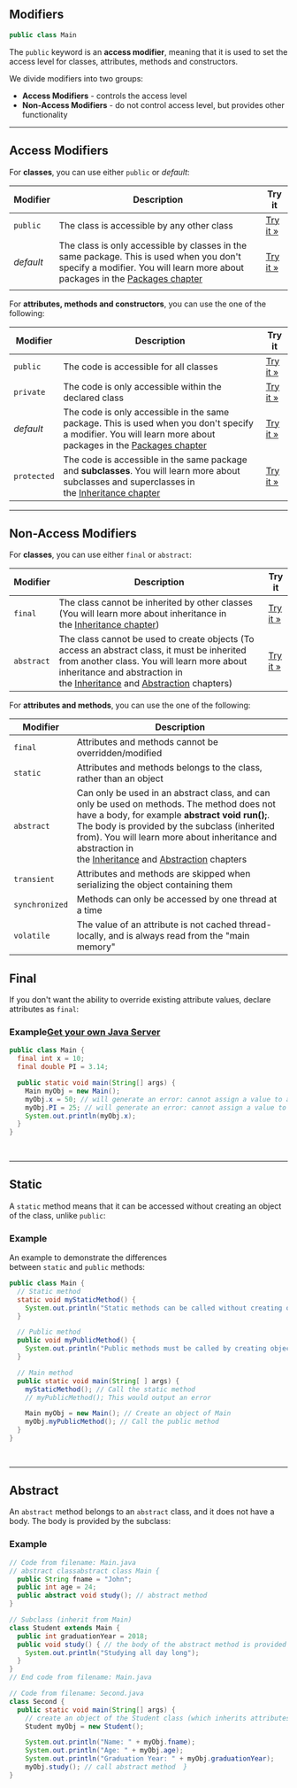 ## Modifiers


```java
public class Main
```

The `public` keyword is an **access modifier**, meaning that it is used to set the access level for classes, attributes, methods and constructors.

We divide modifiers into two groups:

- **Access Modifiers** - controls the access level
- **Non-Access Modifiers** - do not control access level, but provides other functionality

---

## Access Modifiers

For **classes**, you can use either `public` or _default_:

| Modifier  | Description                                                                                                                                                                                                                 | Try it                                                                           |
| --------- | --------------------------------------------------------------------------------------------------------------------------------------------------------------------------------------------------------------------------- | -------------------------------------------------------------------------------- |
| `public`  | The class is accessible by any other class                                                                                                                                                                                  | [Try it »](https://www.w3schools.com/java/tryjava.asp?filename=demo_mod_public)  |
| _default_ | The class is only accessible by classes in the same package. This is used when you don't specify a modifier. You will learn more about packages in the [Packages chapter](https://www.w3schools.com/java/java_packages.asp) | [Try it »](https://www.w3schools.com/java/tryjava.asp?filename=demo_mod_default) |
|           |                                                                                                                                                                                                                             |                                                                                  |

For **attributes, methods and constructors**, you can use the one of the following:

|Modifier|Description|Try it|
|---|---|---|
|`public`|The code is accessible for all classes|[Try it »](https://www.w3schools.com/java/tryjava_multi.asp?filename=demo_mod_public2&multi=demo_mod_public2_multi)|
|`private`|The code is only accessible within the declared class|[Try it »](https://www.w3schools.com/java/tryjava.asp?filename=demo_access_mod)|
|_default_|The code is only accessible in the same package. This is used when you don't specify a modifier. You will learn more about packages in the [Packages chapter](https://www.w3schools.com/java/java_packages.asp)|[Try it »](https://www.w3schools.com/java/tryjava.asp?filename=demo_mod_default2)|
|`protected`|The code is accessible in the same package and **subclasses**. You will learn more about subclasses and superclasses in the [Inheritance chapter](https://www.w3schools.com/java/java_inheritance.asp)|[Try it »](https://www.w3schools.com/java/tryjava.asp?filename=demo_mod_protected)|

---

## Non-Access Modifiers

For **classes**, you can use either `final` or `abstract`:

| Modifier   | Description                                                                                                                                                                                                                                                                                                                     | Try it                                                                                                                |
| ---------- | ------------------------------------------------------------------------------------------------------------------------------------------------------------------------------------------------------------------------------------------------------------------------------------------------------------------------------- | --------------------------------------------------------------------------------------------------------------------- |
| `final`    | The class cannot be inherited by other classes (You will learn more about inheritance in the [Inheritance chapter](https://www.w3schools.com/java/java_inheritance.asp))                                                                                                                                                        | [Try it »](https://www.w3schools.com/java/tryjava.asp?filename=demo_inherit_final)                                    |
| `abstract` | The class cannot be used to create objects (To access an abstract class, it must be inherited from another class. You will learn more about inheritance and abstraction in the [Inheritance](https://www.w3schools.com/java/java_inheritance.asp) and [Abstraction](https://www.w3schools.com/java/java_abstract.asp) chapters) | [Try it »](https://www.w3schools.com/java/tryjava_multi.asp?filename=demo_mod_abstract&multi=demo_mod_abstract_multi) |

For **attributes and methods**, you can use the one of the following:

| Modifier       | Description                                                                                                                                                                                                                                                                                                                                                                                                        |
| -------------- | ------------------------------------------------------------------------------------------------------------------------------------------------------------------------------------------------------------------------------------------------------------------------------------------------------------------------------------------------------------------------------------------------------------------ |
| `final`        | Attributes and methods cannot be overridden/modified                                                                                                                                                                                                                                                                                                                                                               |
| `static`       | Attributes and methods belongs to the class, rather than an object                                                                                                                                                                                                                                                                                                                                                 |
| `abstract`     | Can only be used in an abstract class, and can only be used on methods. The method does not have a body, for example **abstract void run();**. The body is provided by the subclass (inherited from). You will learn more about inheritance and abstraction in the [Inheritance](https://www.w3schools.com/java/java_inheritance.asp) and [Abstraction](https://www.w3schools.com/java/java_abstract.asp) chapters |
| `transient`    | Attributes and methods are skipped when serializing the object containing them                                                                                                                                                                                                                                                                                                                                     |
| `synchronized` | Methods can only be accessed by one thread at a time                                                                                                                                                                                                                                                                                                                                                               |
| `volatile`     | The value of an attribute is not cached thread-locally, and is always read from the "main memory"                                                                                                                                                                                                                                                                                                                  |


## Final

If you don't want the ability to override existing attribute values, declare attributes as `final`:

### Example[Get your own Java Server](https://www.w3schools.com/java/java_server.asp "W3Schools Spaces")

```java
public class Main {
  final int x = 10;
  final double PI = 3.14;

  public static void main(String[] args) {
    Main myObj = new Main();
    myObj.x = 50; // will generate an error: cannot assign a value to a final variable
    myObj.PI = 25; // will generate an error: cannot assign a value to a final variable
    System.out.println(myObj.x);
  }
}
 
 
```



---

## Static

A `static` method means that it can be accessed without creating an object of the class, unlike `public`:

### Example

An example to demonstrate the differences between `static` and `public` methods:

```java
public class Main {
  // Static method
  static void myStaticMethod() {
    System.out.println("Static methods can be called without creating objects");
  }

  // Public method
  public void myPublicMethod() {
    System.out.println("Public methods must be called by creating objects");
  }

  // Main method
  public static void main(String[ ] args) {
    myStaticMethod(); // Call the static method
    // myPublicMethod(); This would output an error

    Main myObj = new Main(); // Create an object of Main
    myObj.myPublicMethod(); // Call the public method
  }
}
 
 
```



---

## Abstract

An `abstract` method belongs to an `abstract` class, and it does not have a body. The body is provided by the subclass:

### Example

```java
// Code from filename: Main.java
// abstract classabstract class Main {
  public String fname = "John";
  public int age = 24;
  public abstract void study(); // abstract method
}

// Subclass (inherit from Main)
class Student extends Main {
  public int graduationYear = 2018;
  public void study() { // the body of the abstract method is provided here
    System.out.println("Studying all day long");
  }
}
// End code from filename: Main.java

// Code from filename: Second.java
class Second {
  public static void main(String[] args) {
    // create an object of the Student class (which inherits attributes and methods from Main)
    Student myObj = new Student();

    System.out.println("Name: " + myObj.fname);
    System.out.println("Age: " + myObj.age);
    System.out.println("Graduation Year: " + myObj.graduationYear);
    myObj.study(); // call abstract method  }
}
```